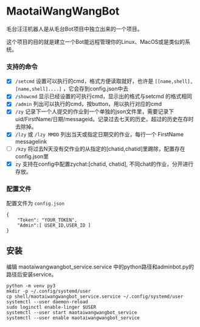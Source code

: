 # MaotaiWangWangBot

毛台汪汪机器人是从毛台Bot项目中独立出来的一个项目。

这个项目的目的就是建立一个Bot能远程管理你的Linux、MacOS或是类似的系统。

### 支持的命令

- [x] `/setcmd` 设置可以执行的cmd，格式方便读取就好，也许是 `[[name,shell],[name,shell]....]` ，它会存到config.json中去
- [x] `/showcmd` 显示已经设置的可执行cmd，显示出的格式与setcmd 的格式相同
- [x] `/admin`  列出可以执行的cmd，按button，用以执行对应的cmd
- [x] `/zy` 记录下一个人提交的作业到一个单独的json文件里，需要记录下 uid/FirstName/日期/messageid。记录过去七天的历史，超过的历史在存时去除掉。
- [x] `/lzy` 或 `/lzy MMDD` 列出当天或指定日期交的作业，每行一个 FirstName messagelink
- [ ] `/kzy` 将过去N天没有交作业的从指定的[chatid,chatid]里踢除，配置存在config.json里
- [x] `zy` 支持在config中配置zychat:[chatid, chatid], 不同chat的作业，分开进行存放。

### 配置文件

配置文件为 `config.json`

```
{
    "Token": "YOUR_TOKEN",
    "Admin":[ USER_ID,USER_ID ]
}
```

## 安装

编辑 maotaiwangwangbot_service.service 中的python路径和adminbot.py的路径后安装service。

```
python -m venv py3
mkdir -p ~/.config/systemd/user
cp shell/maotaiwangwangbot_service.service ~/.config/systemd/user
systemctl --user daemon-reload
sudo loginctl enable-linger $USER
systemctl --user start maotaiwangwangbot_service
systemctl --user enable maotaiwangwangbot_service
```